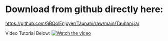 # Download from github directly here:
https://github.com/SBQolEnjoyer/Taunahi/raw/main/Tauhani.jar

Video Tutorial Below:
[![Watch the video](https://img.youtube.com/vi/2tc7PC-k5es/maxresdefault.jpg)](https://youtu.be/2tc7PC-k5es)
